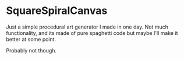 # SquareSpiralCanvas

Just a simple procedural art generator I made in one day.
Not much functionality, and its made of pure spaghetti code
but maybe I'll make it better at some point.

Probably not though.
